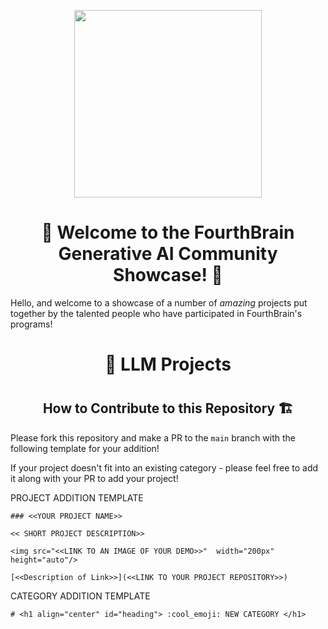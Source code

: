 <p align = "center" draggable=”false” ><img src="https://user-images.githubusercontent.com/37101144/161836199-fdb0219d-0361-4988-bf26-48b0fad160a3.png" 
     width="300px"
     height="auto"/>
</p>

# <h1 align="center" id="heading">:wave: Welcome to the FourthBrain Generative AI Community Showcase! 🌟</h1>

Hello, and welcome to a showcase of a number of *amazing* projects put together by the talented people who have participated in FourthBrain's programs!

# <h1 align="center" id="heading"> 🔡 LLM Projects </h1>


# <h2 align="center" id="heading2"> How to Contribute to this Repository 🏗️ </h2>

Please fork this repository and make a PR to the `main` branch with the following template for your addition!

If your project doesn't fit into an existing category - please feel free to add it along with your PR to add your project!

PROJECT ADDITION TEMPLATE
```
### <<YOUR PROJECT NAME>>

<< SHORT PROJECT DESCRIPTION>>

<img src="<<LINK TO AN IMAGE OF YOUR DEMO>>"  width="200px" height="auto"/>

[<<Description of Link>>](<<LINK TO YOUR PROJECT REPOSITORY>>)
```
CATEGORY ADDITION TEMPLATE
```
# <h1 align="center" id="heading"> :cool_emoji: NEW CATEGORY </h1>
```
